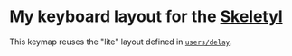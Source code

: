 # My keyboard layout for the [Skeletyl](https://bastardkb.com/skeletyl/)

This keymap reuses the "lite" layout defined in
[`users/delay`](../../../../../users/delay/README.md).
